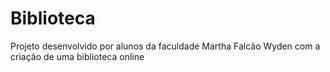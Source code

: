 # Biblioteca
Projeto desenvolvido por alunos da faculdade Martha Falcão Wyden com a criação de uma biblioteca online
